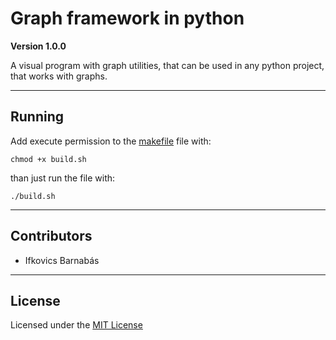 # Graph framework in python

**Version 1.0.0**

A visual program with graph utilities, that can be used in any python project, that works with graphs.

---

## Running

Add execute permission to the [makefile](build.sh) file with:
```
chmod +x build.sh
```

than just run the file with:
```
./build.sh
```

---

## Contributors

- Ifkovics Barnabás

---

## License

Licensed under the [MIT License](LICENSE)

